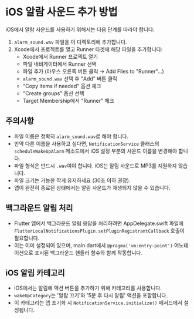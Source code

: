 # iOS 알람 사운드 추가 방법

iOS에서 알람 사운드를 사용하기 위해서는 다음 단계를 따라야 합니다:

1. `alarm_sound.wav` 파일을 이 디렉토리에 추가합니다.
2. Xcode에서 프로젝트를 열고 Runner 타겟에 해당 파일을 추가합니다:
   - Xcode에서 Runner 프로젝트 열기
   - 파일 네비게이터에서 Runner 선택
   - 파일 추가 (마우스 오른쪽 버튼 클릭 → Add Files to "Runner"...)
   - `alarm_sound.wav` 선택 후 "Add" 버튼 클릭
   - "Copy items if needed" 옵션 체크
   - "Create groups" 옵션 선택
   - Target Membership에서 "Runner" 체크

## 주의사항
- 파일 이름은 정확히 `alarm_sound.wav`로 해야 합니다.
- 만약 다른 이름을 사용하고 싶다면, `NotificationService` 클래스의 `scheduleWakeUpAlarm` 메소드에서 iOS 설정 부분의 사운드 이름을 변경해야 합니다.
- 파일 형식은 반드시 `.wav`여야 합니다. iOS는 알림 사운드로 MP3를 지원하지 않습니다.
- 파일 크기는 가능한 작게 유지하세요 (30초 이하 권장).
- 앱이 완전히 종료된 상태에서는 알림 사운드가 재생되지 않을 수 있습니다.

## 백그라운드 알림 처리
- Flutter 앱에서 백그라운드 알림 응답을 처리하려면 AppDelegate.swift 파일에 `FlutterLocalNotificationsPlugin.setPluginRegistrantCallback` 호출이 필요합니다.
- 이는 이미 설정되어 있으며, main.dart에서 `@pragma('vm:entry-point')` 어노테이션으로 표시된 백그라운드 핸들러 함수와 함께 작동합니다.

## iOS 알림 카테고리
- iOS에서는 알림에 액션 버튼을 추가하기 위해 카테고리를 사용합니다.
- `wakeUpCategory`는 '알람 끄기'와 '5분 후 다시 알림' 액션을 포함합니다.
- 이 카테고리는 앱 초기화 시 `NotificationService.initialize()` 메서드에서 설정됩니다. 